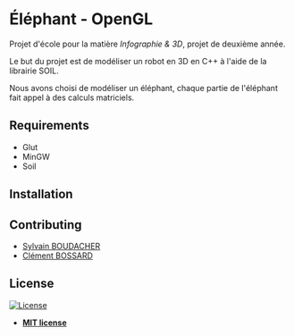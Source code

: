 # Éléphant - OpenGL

Projet d'école pour la matière *Infographie & 3D*, projet de deuxième année.

Le but du projet est de modéliser un robot en 3D en C++ à l'aide de la librairie SOIL.

Nous avons choisi de modéliser un éléphant, chaque partie de l'éléphant fait appel à des calculs matriciels.

## Requirements

- Glut
- MinGW
- Soil

## Installation

## Contributing

- [Sylvain BOUDACHER](https://github.com/sylvainBoudacher)
- [Clément BOSSARD](https://github.com/Huriumari)


## License

[![License](http://img.shields.io/:license-mit-blue.svg?style=flat-square)](http://badges.mit-license.org)

- **[MIT license](http://opensource.org/licenses/mit-license.php)**
